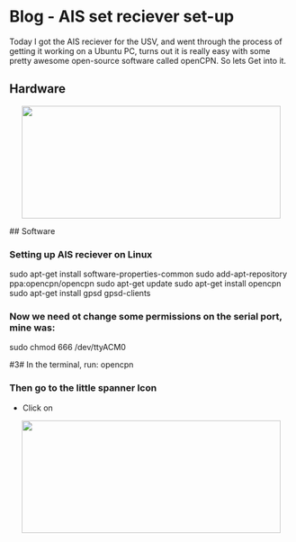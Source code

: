 # Blog - AIS set reciever set-up
Today I got the AIS reciever for the USV, and went through the process of getting it working on a Ubuntu PC, turns out it is really easy with some pretty awesome open-source software called openCPN. So lets Get into it.

## Hardware

<p align="center">
  <img width="460" height="200" src="http://ocius.com.au/wp-content/themes/ocius/assets/img/.png">
</p>
## Software 


### Setting up AIS reciever on Linux 
  sudo apt-get install software-properties-common
  sudo add-apt-repository ppa:opencpn/opencpn
  sudo apt-get update
  sudo apt-get install opencpn
  sudo apt-get install gpsd gpsd-clients

### Now we need ot change some permissions on the serial port, mine was:
  sudo chmod 666 /dev/ttyACM0

#3# In the terminal, run:
  opencpn 

### Then go to the little spanner Icon
  - Click on   


<p align="center">
  <img width="460" height="200" src="http://ocius.com.au/wp-content/themes/ocius/assets/img/.png">
</p>
